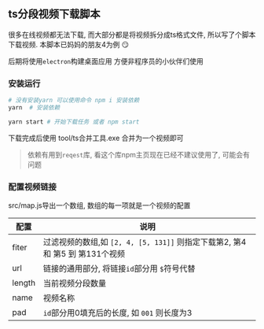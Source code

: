 ## ts分段视频下载脚本

很多在线视频都无法下载, 而大部分都是将视频拆分成ts格式文件, 所以写了个脚本下载视频. 本脚本已妈妈的朋友4为例 :smirk:

后期将使用`electron`构建桌面应用 方便非程序员的小伙伴们使用

### 安装运行
```bash
# 没有安装yarn 可以使用命令 npm i 安装依赖
yarn  # 安装依赖

yarn start # 开始下载任务 或者 npm start

```
下载完成后使用 tool/ts合并工具.exe 合并为一个视频即可

> 依赖有用到`reqest`库, 看这个库npm主页现在已经不建议使用了, 可能会有问题

### 配置视频链接

src/map.js导出一个数组, 数组的每一项就是一个视频的配置

|配置| 说明|
|---|---|
|fiter| 过滤视频的数组,如 `[2, 4, [5, 131]]` 则指定下载第2, 第4 和 第5 到 第131个视频 |
|url| 链接的通用部分, 将链接`id`部分用 `$`符号代替|
|length|当前视频分段数量|
|name| 视频名称|
|pad| `id`部分用0填充后的长度, 如 `001` 则长度为3|

